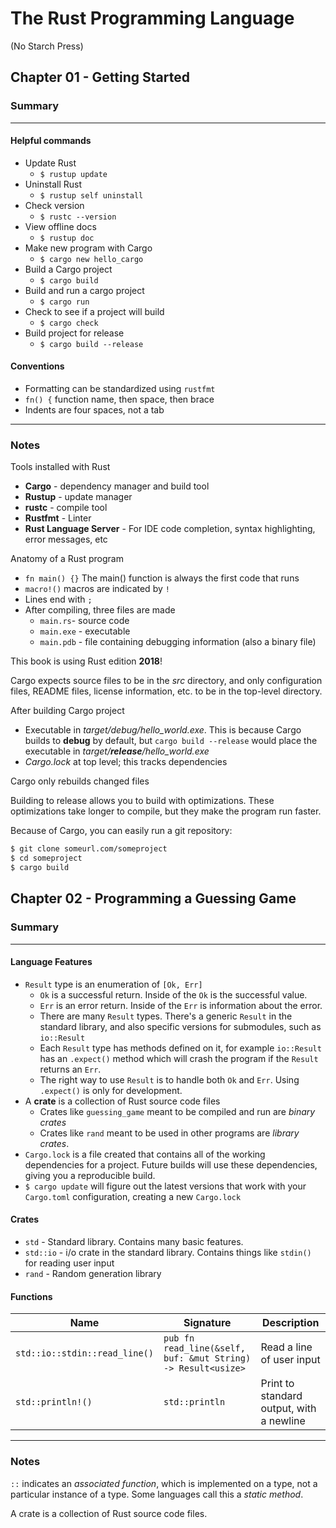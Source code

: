 # The Rust Programming Language
(No Starch Press)

## Chapter 01 - Getting Started

### Summary

----------------------------------------
#### Helpful commands

- Update Rust
    - `$ rustup update`
- Uninstall Rust
    - `$ rustup self uninstall`
- Check version
    - `$ rustc --version`
- View offline docs
    - `$ rustup doc`
- Make new program with Cargo
    - `$ cargo new hello_cargo`
- Build a Cargo project
    - `$ cargo build`
- Build and run a cargo project
    - `$ cargo run`
- Check to see if a project will build
    - `$ cargo check`
- Build project for release
    - `$ cargo build --release`

#### Conventions

- Formatting can be standardized using `rustfmt`
- `fn() {` function name, then space, then brace
- Indents are four spaces, not a tab
----------------------------------------

### Notes

Tools installed with Rust
- **Cargo** - dependency manager and build tool
- **Rustup** - update manager
- **rustc** - compile tool
- **Rustfmt** - Linter
- **Rust Language Server** - For IDE code completion, syntax highlighting, error messages, etc

Anatomy of a Rust program
- `fn main() {}` The main() function is always the first code that runs
- `macro!()` macros are indicated by `!`
- Lines end with `;`
- After compiling, three files are made
    - `main.rs`- source code
    - `main.exe` - executable
    - `main.pdb` - file containing debugging information (also a binary file)

This book is using Rust edition **2018**!

Cargo expects source files to be in the *src* directory, and only configuration files, README files, license information, etc. to be in the top-level directory.

After building Cargo project
- Executable in *target/debug/hello_world.exe*. This is because Cargo builds to **debug** by default, but `cargo build --release` would place the executable in *target/**release**/hello_world.exe*
- *Cargo.lock* at top level; this tracks dependencies

Cargo only rebuilds changed files

Building to release allows you to build with optimizations. These optimizations take longer to compile, but they make the program run faster. 

Because of Cargo, you can easily run a git repository:
```sh
$ git clone someurl.com/someproject
$ cd someproject
$ cargo build
```

## Chapter 02 - Programming a Guessing Game

### Summary

----------------------------------------

#### Language Features

- `Result` type is an enumeration of `[Ok, Err]`
    - `Ok` is a successful return. Inside of the `Ok` is the successful value.
    - `Err` is an error return. Inside of the `Err` is information about the error.
    - There are many `Result` types. There's a generic `Result` in the standard library, and also specific versions for submodules, such as `io::Result`
    - Each `Result` type has methods defined on it, for example `io::Result` has an `.expect()` method which will crash the program if the `Result` returns an `Err`.
    - The right way to use `Result` is to handle both `Ok` and `Err`. Using `.expect()` is only for development.
- A **crate** is a collection of Rust source code files
    - Crates like `guessing_game` meant to be compiled and run are *binary crates*
    - Crates like `rand` meant to be used in other programs are *library crates*.
- `Cargo.lock` is a file created that contains all of the working dependencies for a project. Future builds will use these dependencies, giving you a reproducible build.
- `$ cargo update` will figure out the latest versions that work with your `Cargo.toml` configuration, creating a new `Cargo.lock`

#### Crates

- `std` - Standard library. Contains many basic features.
- `std::io` - i/o crate in the standard library. Contains things like `stdin()` for reading user input 
- `rand` - Random generation library

#### Functions

| Name | Signature | Description |
|--|--|--|
| `std::io::stdin::read_line()` | `pub fn read_line(&self, buf: &mut String) -> Result<usize>` | Read a line of user input |
| `std::println!()` | `std::println` | Print to standard output, with a newline |
----------------------------------------

### Notes

`::` indicates an *associated function*, which is implemented on a type, not a particular instance of a type. Some languages call this a *static method*.

A crate is a collection of Rust source code files. 
